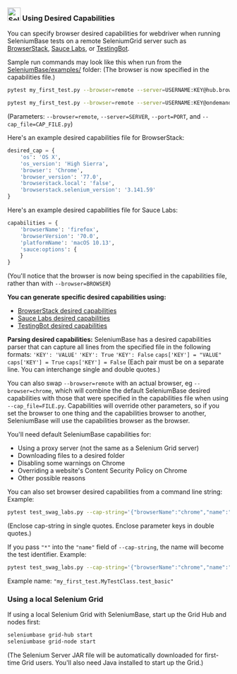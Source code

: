### <img src="https://seleniumbase.io/img/sb_icon.png" title="SeleniumBase" height="30" /> Using Desired Capabilities

You can specify browser desired capabilities for webdriver when running SeleniumBase tests on a remote SeleniumGrid server such as [BrowserStack](https://www.browserstack.com/automate/capabilities), [Sauce Labs](https://wiki.saucelabs.com/display/DOCS/Platform+Configurator#/), or [TestingBot](https://testingbot.com/support/other/test-options).

Sample run commands may look like this when run from the [SeleniumBase/examples/](https://github.com/seleniumbase/SeleniumBase/tree/master/examples) folder: (The browser is now specified in the capabilities file.)

```bash
pytest my_first_test.py --browser=remote --server=USERNAME:KEY@hub.browserstack.com --port=80 --cap_file=capabilities/sample_cap_file_BS.py
```

```bash
pytest my_first_test.py --browser=remote --server=USERNAME:KEY@ondemand.saucelabs.com --port=80 --cap_file=capabilities/sample_cap_file_SL.py
```

(Parameters: ``--browser=remote``, ``--server=SERVER``, ``--port=PORT``, and ``--cap_file=CAP_FILE.py``)

Here's an example desired capabilities file for BrowserStack:
```python
desired_cap = {
    'os': 'OS X',
    'os_version': 'High Sierra',
    'browser': 'Chrome',
    'browser_version': '77.0',
    'browserstack.local': 'false',
    'browserstack.selenium_version': '3.141.59'
}
```

Here's an example desired capabilities file for Sauce Labs:
```python
capabilities = {
    'browserName': 'firefox',
    'browserVersion': '70.0',
    'platformName': 'macOS 10.13',
    'sauce:options': {
    }
}
```

(You'll notice that the browser is now being specified in the capabilities file, rather than with ``--browser=BROWSER``)

<b>You can generate specific desired capabilities using:</b>
<ul>
    <li><a href="https://www.browserstack.com/automate/capabilities">BrowserStack desired capabilities</a></li>
    <li><a href="https://wiki.saucelabs.com/display/DOCS/Platform+Configurator#/">Sauce Labs desired capabilities</a></li>
    <li><a href="https://testingbot.com/support/other/test-options">TestingBot desired capabilities</a></li>
</ul>

<b>Parsing desired capabilities:</b>
SeleniumBase has a desired capabilities parser that can capture all lines from the specified file in the following formats:
``'KEY': 'VALUE'``
``'KEY': True``
``'KEY': False``
``caps['KEY'] = "VALUE"``
``caps['KEY'] = True``
``caps['KEY'] = False``
(Each pair must be on a separate line. You can interchange single and double quotes.)

You can also swap ``--browser=remote`` with an actual browser, eg ``--browser=chrome``, which will combine the default SeleniumBase desired capabilities with those that were specified in the capabilities file when using ``--cap_file=FILE.py``. Capabilities will override other parameters, so if you set the browser to one thing and the capabilities browser to another, SeleniumBase will use the capabilities browser as the browser.

You'll need default SeleniumBase capabilities for:
* Using a proxy server (not the same as a Selenium Grid server)
* Downloading files to a desired folder
* Disabling some warnings on Chrome
* Overriding a website's Content Security Policy on Chrome
* Other possible reasons

You can also set browser desired capabilities from a command line string:
Example:
```bash
pytest test_swag_labs.py --cap-string='{"browserName":"chrome","name":"test1"}' --server="127.0.0.1" --browser=remote
```
(Enclose cap-string in single quotes. Enclose parameter keys in double quotes.)

If you pass ``"*"`` into the ``"name"`` field of ``--cap-string``, the name will become the test identifier. Example:
```bash
pytest test_swag_labs.py --cap-string='{"browserName":"chrome","name":"*"}' --server="127.0.0.1" --browser=chrome
```
Example name: ``"my_first_test.MyTestClass.test_basic"``

### Using a local Selenium Grid

If using a local Selenium Grid with SeleniumBase, start up the Grid Hub and nodes first:
```bash
seleniumbase grid-hub start
seleniumbase grid-node start
```
(The Selenium Server JAR file will be automatically downloaded for first-time Grid users. You'll also need Java installed to start up the Grid.)

